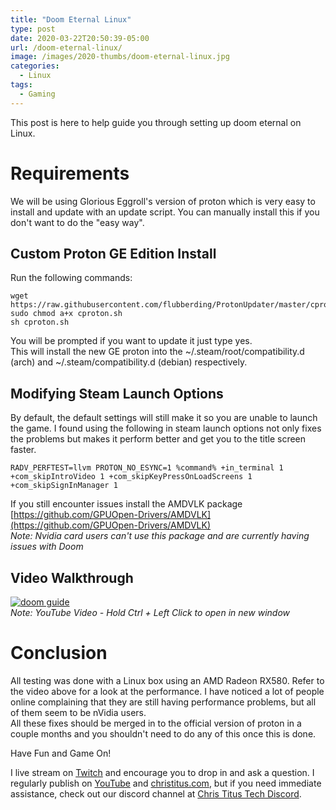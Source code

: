 ```yaml
---
title: "Doom Eternal Linux"
type: post
date: 2020-03-22T20:50:39-05:00
url: /doom-eternal-linux/
image: /images/2020-thumbs/doom-eternal-linux.jpg
categories:
  - Linux
tags:
  - Gaming
---
```

This post is here to help guide you through setting up doom eternal on Linux. 
<!--more-->

# Requirements
We will be using Glorious Eggroll's version of proton which is very easy to install and update with an update script. You can manually install this if you don't want to do the "easy way". 

## Custom Proton GE Edition Install
Run the following commands:  
```
wget https://raw.githubusercontent.com/flubberding/ProtonUpdater/master/cproton.sh
sudo chmod a+x cproton.sh
sh cproton.sh
```

You will be prompted if you want to update it just type yes.  
This will install the new GE proton into the ~/.steam/root/compatibility.d (arch) and ~/.steam/compatibility.d (debian) respectively. 

## Modifying Steam Launch Options
By default, the default settings will still make it so you are unable to launch the game. I found using the following in steam launch options not only fixes the problems but makes it perform better and get you to the title screen faster. 
```
RADV_PERFTEST=llvm PROTON_NO_ESYNC=1 %command% +in_terminal 1 +com_skipIntroVideo 1 +com_skipKeyPressOnLoadScreens 1 +com_skipSignInManager 1
```
If you still encounter issues install the AMDVLK package [https://github.com/GPUOpen-Drivers/AMDVLK](https://github.com/GPUOpen-Drivers/AMDVLK)  
*Note: Nvidia card users can't use this package and are currently having issues with Doom*

## Video Walkthrough
[![doom guide](https://img.youtube.com/vi/g3UPxd8iUsU/0.jpg)](https://www.youtube.com/watch?v=g3UPxd8iUsU)  
_Note: YouTube Video - Hold Ctrl + Left Click to open in new window_

# Conclusion
All testing was done with a Linux box using an AMD Radeon RX580. Refer to the video above for a look at the performance. I have noticed a lot of people online complaining that they are still having performance problems, but all of them seem to be nVidia users.  
All these fixes should be merged in to the official version of proton in a couple months and you shouldn't need to do any of this once this is done. 

Have Fun and Game On!

I live stream on [Twitch][1] and encourage you to drop in and ask a question. I regularly publish on [YouTube][2] and [christitus.com][3], but if you need immediate assistance, check out our discord channel at [Chris Titus Tech Discord][4].

 [1]: https://twitch.tv/christitustech
 [2]: https://www.youtube.com/c/ChrisTitusTech
 [3]: https://www.christitus.com/
 [4]: https://www.christitus.com/discord
